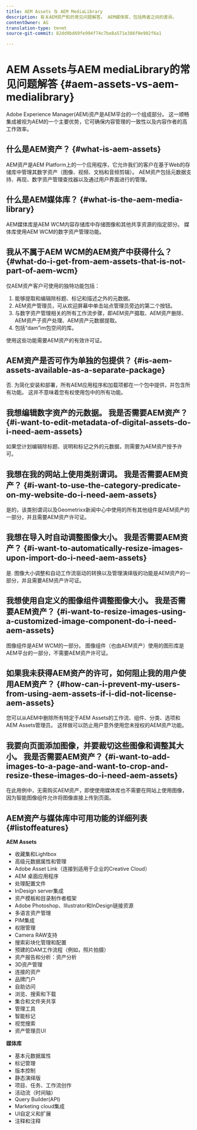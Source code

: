 ```yaml
---
title: AEM Assets 与 AEM MediaLibrary
description: 有关AEM资产和的常见问题解答。 AEM媒体库，包括两者之间的差异。
contentOwner: AG
translation-type: tm+mt
source-git-commit: 82dd9bd69fe994f74c7be8a571e386f0e902f6a1

---
```



# AEM Assets与AEM mediaLibrary的常见问题解答 {#aem-assets-vs-aem-medialibrary}

Adobe Experience Manager(AEM)资产是AEM平台的一个组成部分。 这一顺畅集成被视为AEM的一个主要优势，它可确保内容管理的一致性以及内容作者的高工作效率。

## 什么是AEM资产？ {#what-is-aem-assets}

AEM资产是AEM Platform上的一个应用程序，它允许我们的客户在基于Web的存储库中管理其数字资产（图像、视频、文档和音频剪辑）。 AEM资产包括元数据支持、再现、数字资产管理查找器以及通过用户界面进行的管理。

## 什么是AEM媒体库？ {#what-is-the-aem-media-library}

AEM媒体库是AEM WCM内容存储库中存储图像和其他共享资源的指定部分。 媒体库使用AEM WCM的数字资产管理功能。

## 我从不属于AEM WCM的AEM资产中获得什么？ {#what-do-i-get-from-aem-assets-that-is-not-part-of-aem-wcm}

仅AEM资产客户可使用的独特功能包括：

1. 能够提取和编辑除标题、标记和描述之外的元数据。
1. AEM资产管理员，可从欢迎屏幕中单击站点管理员旁边的第二个按钮。
1. 与数字资产管理相关的所有工作流步骤，即AEM资产摄取、AEM资产删除、AEM资产子资产处理、AEM资产元数据提取。
1. 包括“dam”im包空间的库。

使用这些功能需要AEM资产的有效许可证。

## AEM资产是否可作为单独的包提供？ {#is-aem-assets-available-as-a-separate-package}

否. 为简化安装和部署，所有AEM应用程序和加载项都在一个包中提供，并包含所有功能。 这并不意味着您有权使用包中的所有功能。

## 我想编辑数字资产的元数据。 我是否需要AEM资产？ {#i-want-to-edit-metadata-of-digital-assets-do-i-need-aem-assets}

如果您计划编辑除标题、说明和标记之外的元数据，则需要为AEM资产授予许可。

## 我想在我的网站上使用类别谓词。 我是否需要AEM资产？ {#i-want-to-use-the-category-predicate-on-my-website-do-i-need-aem-assets}

是的，该类别谓词以及Geometrixx新闻中心中使用的所有其他组件是AEM资产的一部分，并且需要AEM资产许可证。

## 我想在导入时自动调整图像大小。 我是否需要AEM资产？ {#i-want-to-automatically-resize-images-upon-import-do-i-need-aem-assets}

是. 图像大小调整和自动工作流驱动的转换以及管理演绎版的功能是AEM资产的一部分，并且需要AEM资产许可证。

## 我想使用自定义的图像组件调整图像大小。 我是否需要AEM资产？ {#i-want-to-resize-images-using-a-customized-image-component-do-i-need-aem-assets}

图像组件是AEM WCM的一部分。 图像组件（也由AEM资产）使用的图形库是AEM平台的一部分，不需要AEM资产许可证。

## 如果我未获得AEM资产的许可，如何阻止我的用户使用AEM资产？ {#how-can-i-prevent-my-users-from-using-aem-assets-if-i-did-not-license-aem-assets}

您可以从AEM中删除所有特定于AEM Assets的工作流、组件、分类、选项和AEM Assets管理员。 这样做可以防止用户意外使用您未授权的AEM资产功能。

## 我要向页面添加图像，并要裁切这些图像和调整其大小。 我是否需要AEM资产？ {#i-want-to-add-images-to-a-page-and-want-to-crop-and-resize-these-images-do-i-need-aem-assets}

在此用例中，无需购买AEM资产，即使使用媒体库也不需要在网站上使用图像，因为智能图像组件允许将图像直接上传到页面。

## AEM资产与媒体库中可用功能的详细列表 {#listoffeatures}

**AEM Assets**

* 收藏集和Lightbox
* 高级元数据属性和管理
* Adobe Asset Link（连接到适用于企业的Creative Cloud）
* AEM 桌面应用程序
* 处理配置文件
* InDesign server集成
* 资产模板和目录制作者框架
* Adobe Photoshop、Illustrator和InDesign链接资源
* 多语言资产管理
* PIM集成
* 权限管理
* Camera RAW支持
* 搜索彩块化管理和配置
* 预建的DAM工作流程（例如，照片拍摄）
* 资产报告和分析：资产分析
* 3D资产管理
* 连接的资产
* 品牌门户
* 自助访问
* 浏览、搜索和下载
* 集合和文件夹共享
* 管理工具
* 智能标记
* 视觉搜索
* 资产管理员UI

**媒体库**

* 基本元数据属性
* 标记管理
* 版本控制
* 静态演绎版
* 项目、任务、工作流创作
* 活动流（时间轴）
* Query Builder(API)
* Marketing cloud集成
* UI自定义和扩展
* 注释和注释